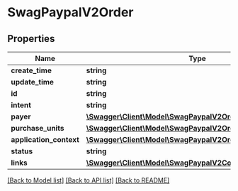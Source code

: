 # SwagPaypalV2Order

## Properties
Name | Type | Description | Notes
------------ | ------------- | ------------- | -------------
**create_time** | **string** |  | [optional] 
**update_time** | **string** |  | [optional] 
**id** | **string** |  | [optional] 
**intent** | **string** |  | [optional] 
**payer** | [**\Swagger\Client\Model\SwagPaypalV2OrderPayer**](SwagPaypalV2OrderPayer.md) |  | [optional] 
**purchase_units** | [**\Swagger\Client\Model\SwagPaypalV2OrderPurchaseUnit[]**](SwagPaypalV2OrderPurchaseUnit.md) |  | [optional] 
**application_context** | [**\Swagger\Client\Model\SwagPaypalV2OrderApplicationContext**](SwagPaypalV2OrderApplicationContext.md) |  | [optional] 
**status** | **string** |  | [optional] 
**links** | [**\Swagger\Client\Model\SwagPaypalV2CommonLink[]**](SwagPaypalV2CommonLink.md) |  | [optional] 

[[Back to Model list]](../../README.md#documentation-for-models) [[Back to API list]](../../README.md#documentation-for-api-endpoints) [[Back to README]](../../README.md)

